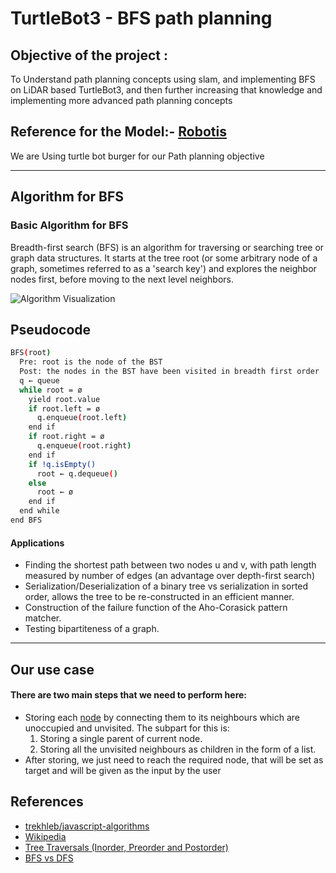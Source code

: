 # TurtleBot3 - BFS path planning

## Objective of the project :
To Understand path planning concepts using slam, and implementing BFS on LiDAR based TurtleBot3, and then  further increasing that knowledge and implementing more advanced path planning concepts

## Reference for the Model:- [Robotis](https://emanual.robotis.com/docs/en/platform/turtlebot3/simulation/)

We are Using turtle bot burger for our Path planning objective

---
## Algorithm for BFS

### Basic Algorithm for BFS

Breadth-first search (BFS) is an algorithm for traversing
or searching tree or graph data structures. It starts at
the tree root (or some arbitrary node of a graph, sometimes
referred to as a 'search key') and explores the neighbor
nodes first, before moving to the next level neighbors.

![Algorithm Visualization](https://upload.wikimedia.org/wikipedia/commons/5/5d/Breadth-First-Search-Algorithm.gif)

## Pseudocode

```sh
BFS(root)
  Pre: root is the node of the BST
  Post: the nodes in the BST have been visited in breadth first order
  q ← queue
  while root = ø
    yield root.value
    if root.left = ø
      q.enqueue(root.left)
    end if
    if root.right = ø
      q.enqueue(root.right)
    end if
    if !q.isEmpty()
      root ← q.dequeue()
    else
      root ← ø
    end if
  end while
end BFS
```

#### Applications
* Finding the shortest path between two nodes u and v, with path length measured by number of edges (an advantage over depth-first search)
* Serialization/Deserialization of a binary tree vs serialization in sorted order, allows the tree to be re-constructed in an efficient manner.
* Construction of the failure function of the Aho-Corasick pattern matcher.
* Testing bipartiteness of a graph.


----
## Our use case
#### There are two main steps that we need to perform here:
- Storing each [node]() by connecting them to its neighbours which are unoccupied and unvisited. The subpart for this is: 
    1. Storing a single parent of current node.
    2. Storing all the unvisited neighbours as children in the form of a list.
- After storing, we just need to reach the required node, that will be set as target and will be given as the input by the user

## References

- [trekhleb/javascript-algorithms](https://github.com/trekhleb/javascript-algorithms/tree/master/src/algorithms/tree/breadth-first-search)
- [Wikipedia](https://en.wikipedia.org/wiki/Breadth-first_search)
- [Tree Traversals (Inorder, Preorder and Postorder)](https://www.geeksforgeeks.org/tree-traversals-inorder-preorder-and-postorder/)
- [BFS vs DFS](https://www.geeksforgeeks.org/bfs-vs-dfs-binary-tree/)